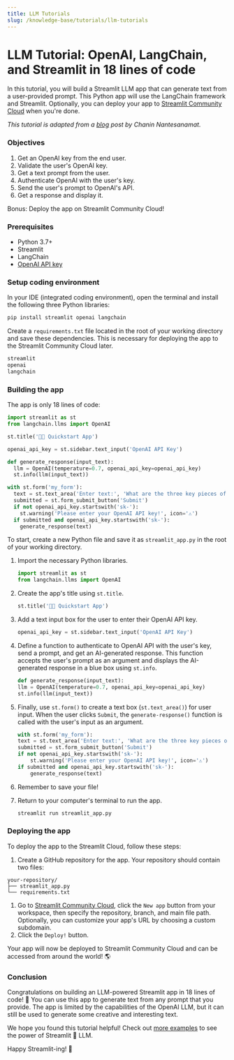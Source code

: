 ```yaml
---
title: LLM Tutorials
slug: /knowledge-base/tutorials/llm-tutorials
---
```


# LLM Tutorial: OpenAI, LangChain, and Streamlit in 18 lines of code

In this tutorial, you will build a Streamlit LLM app that can generate text from a user-provided prompt. This Python app will use the LangChain framework and Streamlit. Optionally, you can deploy your app to [Streamlit Community Cloud](https://streamlit.io/cloud) when you're done.

*This tutorial is adapted from a [blog](https://blog.streamlit.io/langchain-tutorial-1-build-an-llm-powered-app-in-18-lines-of-code/) post by Chanin Nantesanamat.*

<Cloud src="https://doc-tutorial-llm-18-lines-of-code.streamlit.app/?embed=true" height="600" />

### Objectives

1. Get an OpenAI key from the end user.
2. Validate the user's OpenAI key.
3. Get a text prompt from the user.
4. Authenticate OpenAI with the user's key.
5. Send the user's prompt to OpenAI's API.
6. Get a response and display it.

Bonus: Deploy the app on Streamlit Community Cloud!

### Prerequisites

- Python 3.7+
- Streamlit
- LangChain
- [OpenAI API key](https://platform.openai.com/account/api-keys?ref=blog.streamlit.io)

### Setup coding environment

In your IDE (integrated coding environment), open the terminal and install the following three Python libraries:

```python
pip install streamlit openai langchain
```

Create a `requirements.txt` file located in the root of your working directory and save these dependencies. This is necessary for deploying the app to the Streamlit Community Cloud later.

```python
streamlit
openai
langchain
```

### Building the app

The app is only 18 lines of code:

```python
import streamlit as st
from langchain.llms import OpenAI

st.title('🦜🔗 Quickstart App')

openai_api_key = st.sidebar.text_input('OpenAI API Key')

def generate_response(input_text):
  llm = OpenAI(temperature=0.7, openai_api_key=openai_api_key)
  st.info(llm(input_text))

with st.form('my_form'):
  text = st.text_area('Enter text:', 'What are the three key pieces of advice for learning how to code?')
  submitted = st.form_submit_button('Submit')
  if not openai_api_key.startswith('sk-'):
    st.warning('Please enter your OpenAI API key!', icon='⚠')
  if submitted and openai_api_key.startswith('sk-'):
    generate_response(text)
```

To start, create a new Python file and save it as `streamlit_app.py` in the root of your working directory.

1. Import the necessary Python libraries.

    ```python
    import streamlit as st
    from langchain.llms import OpenAI
    ```

2. Create the app's title using `st.title`.

    ```python
    st.title('🦜🔗 Quickstart App')
    ```

3. Add a text input box for the user to enter their OpenAI API key.

    ```python
    openai_api_key = st.sidebar.text_input('OpenAI API Key')
    ```

4. Define a function to authenticate to OpenAI API with the user's key, send a prompt, and get an AI-generated response. This function accepts the user's prompt as an argument and displays the AI-generated response in a blue box using `st.info`.

    ```python
    def generate_response(input_text):
    llm = OpenAI(temperature=0.7, openai_api_key=openai_api_key)
    st.info(llm(input_text))
    ```

5. Finally, use `st.form()` to create a text box (`st.text_area()`) for user input. When the user clicks `Submit`, the `generate-response()` function is called with the user's input as an argument.

    ```python
    with st.form('my_form'):
    text = st.text_area('Enter text:', 'What are the three key pieces of advice for learning how to code?')
    submitted = st.form_submit_button('Submit')
    if not openai_api_key.startswith('sk-'):
        st.warning('Please enter your OpenAI API key!', icon='⚠')
    if submitted and openai_api_key.startswith('sk-'):
        generate_response(text)
    ```

6. Remember to save your file!
7. Return to your computer's terminal to run the app.

    ```bash
    streamlit run streamlit_app.py
    ```

### Deploying the app

To deploy the app to the Streamlit Cloud, follow these steps:

1. Create a GitHub repository for the app. Your repository should contain two files:

```
your-repository/
├── streamlit_app.py
└── requirements.txt
```

1. Go to [Streamlit Community Cloud](http://share.streamlit.io), click the `New app` button from your workspace, then specify the repository, branch, and main file path. Optionally, you can customize your app's URL by choosing a custom subdomain.
2. Click the `Deploy!` button.

Your app will now be deployed to Streamlit Community Cloud and can be accessed from around the world! 🌎

### Conclusion

Congratulations on building an LLM-powered Streamlit app in 18 lines of code! 🥳 You can use this app to generate text from any prompt that you provide. The app is limited by the capabilities of the OpenAI LLM, but it can still be used to generate some creative and interesting text.

We hope you found this tutorial helpful! Check out [more examples](https://streamlit.io/generative-ai) to see the power of Streamlit 💖 LLM.

Happy Streamlit-ing! 🎈
